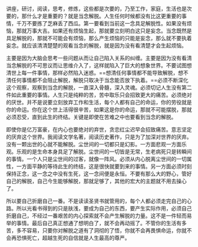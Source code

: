 讲座，研讨，阅读，思考，修炼，这些都是次要的，乃至工作，家庭，生活也是次要的，那什么才是重要的？就是当念解脱。人生任何时候都没有比这更重要的事情，千万不要拣了芝麻丢了西瓜。第一要看到当前这一念具足解脱性。如果没有烦恼，那就万事大吉。如果还有烦恼生起，那就要立刻明白这只是妄念。当念既然是具足解脱的，那就不可能会有烦恼，那么产生烦恼的只能是妄念，那么就不要执着妄念。就应该清清楚楚的观看当念的解脱，就是因为没有看清楚才会生起烦恼。

主要是因为大脑会思考一些问题从而让自己陷入关系的纠缠。主要是因为没有看清当念解脱的不可思议而让思维介入了，这样就陷入了巨大的想象世界。不要试图想清世上每一件事情，那样必然陷入迷惑。==想清任何事情都不能导致解脱，想不清任何事情都不会阻止解脱，解脱只取决于当念能否放下执着。==必须不断深化这个观察，观察到当念的解脱，一直深入骨髓，深入灵魂。必须切记人生没有第二件如此重要的事情。人生只是纯粹的苦，苦中取乐只会招致更大的痛苦。必须绝对的厌世。并不是说要立刻放弃工作和生活，每个人都有自己的命运，你的劳役就是你的命运。你在这个世上活得很辛苦，如果这是你的命运，那就不可能摆脱，那就必须忍受，直到此生的终结。关键是即使在苦难之中也要看到当念的解脱。

即使你是亿万富豪，在内心也要绝对的弃世，贪恋红尘迟早会招致痛苦。意志坚定的厌弃这个世界。我阅读文学名著，阅读历史著作，只是为了加深对世界的厌弃。没有一颗出世的心就不能解脱。尘世间的一切都只是幻影。一方面悲观一方面乐观。乐观的是生命本身具足了解脱。尘世间的一切皆是无常，生老病死只是转瞬间的事情。一个人只是尘世间的过客，就像一阵风。必须从内心脱离尘世间的一切属性，一方面平静的等待此生的终结，这是很快就要到来的事情。另一方面必须时刻保持正念，这一念之中没有生死，这一念间便是永恒。不要有那么大的野心，管好自己的解脱，自己今生能够解脱，那就足够了，其他的宏大的主题就不用去操心了。

所以要自己折磨自己一番。不是读读圣贤书就管用的，每个人都必须走完自己的心路。所以光看书得到的只是肤浅，要成为自己的东西，要产生实际作用，必须自己折磨自己，不经过一番艰苦的内心探索就不会产生解脱的力量。这不是一件轻而易举的事情。最后自己真正想通了想明白了，就不会再动摇了。不管你的生活有多苦，多不容易，只要你对解脱之道有了洞彻的了悟，你就不会再畏惧命运，你就不会再恐惧死亡，超越生死的自信就是人生最高的尊严。